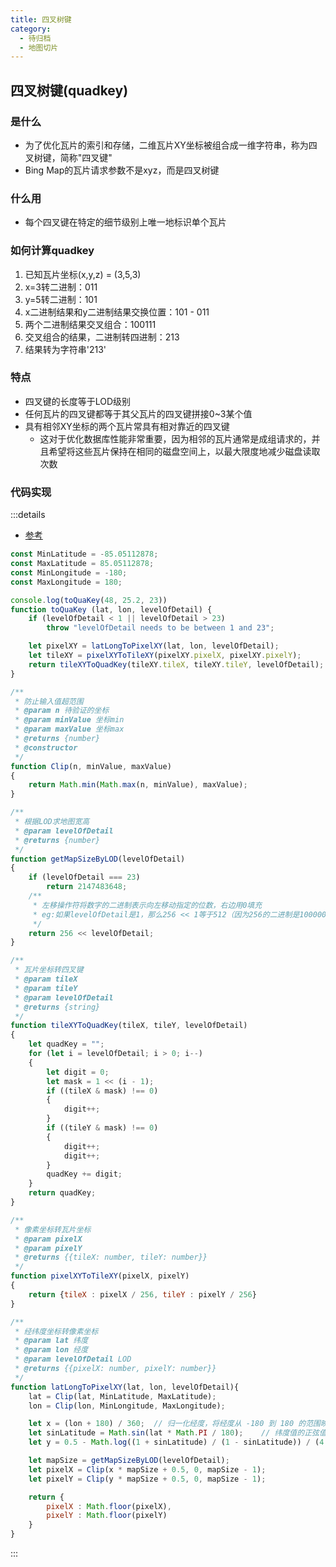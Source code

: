 ```yaml
---
title: 四叉树键
category:
  - 待归档
  - 地图切片
---
```


## 四叉树键(quadkey)
### 是什么
- 为了优化瓦片的索引和存储，二维瓦片XY坐标被组合成一维字符串，称为四叉树键，简称"四叉键"
- Bing Map的瓦片请求参数不是xyz，而是四叉树键
### 什么用
- 每个四叉键在特定的细节级别上唯一地标识单个瓦片
### 如何计算quadkey
1. 已知瓦片坐标(x,y,z) = (3,5,3)
2. x=3转二进制：011
3. y=5转二进制：101
4. x二进制结果和y二进制结果交换位置：101 - 011
5. 两个二进制结果交叉组合：100111
6. 交叉组合的结果，二进制转四进制：213
7. 结果转为字符串'213'
### 特点
- 四叉键的长度等于LOD级别
- 任何瓦片的四叉键都等于其父瓦片的四叉键拼接0~3某个值
- 具有相邻XY坐标的两个瓦片常具有相对靠近的四叉键
  - 这对于优化数据库性能非常重要，因为相邻的瓦片通常是成组请求的，并且希望将这些瓦片保持在相同的磁盘空间上，以最大限度地减少磁盘读取次数
### 代码实现
:::details
- [参考](https://github.com/stumpyfr/quadkey)
```js
const MinLatitude = -85.05112878;
const MaxLatitude = 85.05112878;
const MinLongitude = -180;
const MaxLongitude = 180;

console.log(toQuaKey(48, 25.2, 23))
function toQuaKey (lat, lon, levelOfDetail) {
    if (levelOfDetail < 1 || levelOfDetail > 23)
        throw "levelOfDetail needs to be between 1 and 23";

    let pixelXY = latLongToPixelXY(lat, lon, levelOfDetail);
    let tileXY = pixelXYToTileXY(pixelXY.pixelX, pixelXY.pixelY);
    return tileXYToQuadKey(tileXY.tileX, tileXY.tileY, levelOfDetail);
}

/**
 * 防止输入值超范围
 * @param n 待验证的坐标
 * @param minValue 坐标min
 * @param maxValue 坐标max
 * @returns {number}
 * @constructor
 */
function Clip(n, minValue, maxValue)
{
    return Math.min(Math.max(n, minValue), maxValue);
}

/**
 * 根据LOD求地图宽高
 * @param levelOfDetail
 * @returns {number}
 */
function getMapSizeByLOD(levelOfDetail)
{
    if (levelOfDetail === 23)
        return 2147483648;
    /**
     * 左移操作符将数字的二进制表示向左移动指定的位数，右边用0填充
     * eg:如果levelOfDetail是1，那么256 << 1等于512（因为256的二进制是100000000，左移一位变为1000000000，即512）。
     */
    return 256 << levelOfDetail;
}

/**
 * 瓦片坐标转四叉键
 * @param tileX
 * @param tileY
 * @param levelOfDetail
 * @returns {string}
 */
function tileXYToQuadKey(tileX, tileY, levelOfDetail)
{
    let quadKey = "";
    for (let i = levelOfDetail; i > 0; i--)
    {
        let digit = 0;
        let mask = 1 << (i - 1);
        if ((tileX & mask) !== 0)
        {
            digit++;
        }
        if ((tileY & mask) !== 0)
        {
            digit++;
            digit++;
        }
        quadKey += digit;
    }
    return quadKey;
}

/**
 * 像素坐标转瓦片坐标
 * @param pixelX
 * @param pixelY
 * @returns {{tileX: number, tileY: number}}
 */
function pixelXYToTileXY(pixelX, pixelY)
{
    return {tileX : pixelX / 256, tileY : pixelY / 256}
}

/**
 * 经纬度坐标转像素坐标
 * @param lat 纬度
 * @param lon 经度
 * @param levelOfDetail LOD
 * @returns {{pixelX: number, pixelY: number}}
 */
function latLongToPixelXY(lat, lon, levelOfDetail){
    lat = Clip(lat, MinLatitude, MaxLatitude);
    lon = Clip(lon, MinLongitude, MaxLongitude);

    let x = (lon + 180) / 360;  // 归一化经度，将经度从 -180 到 180 的范围映射到 0 到 1 的范围
    let sinLatitude = Math.sin(lat * Math.PI / 180);    // 纬度值的正弦值
    let y = 0.5 - Math.log((1 + sinLatitude) / (1 - sinLatitude)) / (4 * Math.PI);  // y 是基于纬度计算的一个中间值，使用 Mercator 投影公式进行转换。Mercator 投影常用于地图瓦片系统，因为它在纬度方向上提供了近似线性的映射。

    let mapSize = getMapSizeByLOD(levelOfDetail);
    let pixelX = Clip(x * mapSize + 0.5, 0, mapSize - 1);
    let pixelY = Clip(y * mapSize + 0.5, 0, mapSize - 1);

    return {
        pixelX : Math.floor(pixelX),
        pixelY : Math.floor(pixelY)
    }
}
```
:::
